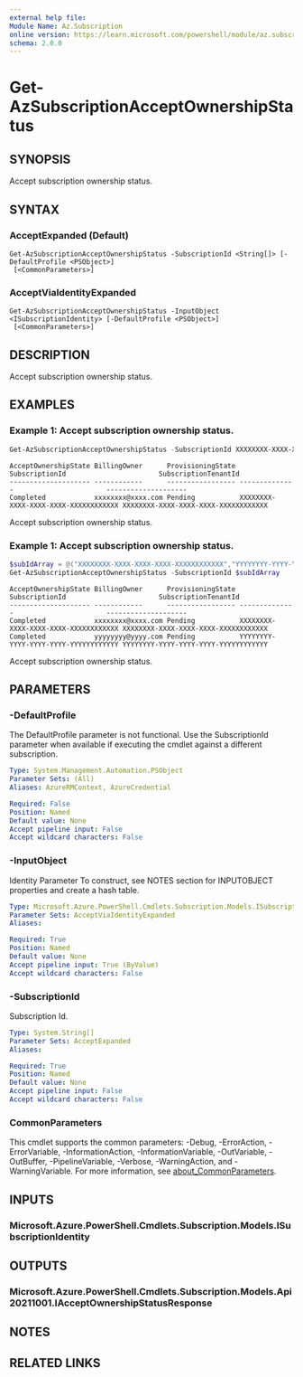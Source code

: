 ```yaml
---
external help file:
Module Name: Az.Subscription
online version: https://learn.microsoft.com/powershell/module/az.subscription/get-azsubscriptionacceptownershipstatus
schema: 2.0.0
---
```


# Get-AzSubscriptionAcceptOwnershipStatus

## SYNOPSIS
Accept subscription ownership status.

## SYNTAX

### AcceptExpanded (Default)
```
Get-AzSubscriptionAcceptOwnershipStatus -SubscriptionId <String[]> [-DefaultProfile <PSObject>]
 [<CommonParameters>]
```

### AcceptViaIdentityExpanded
```
Get-AzSubscriptionAcceptOwnershipStatus -InputObject <ISubscriptionIdentity> [-DefaultProfile <PSObject>]
 [<CommonParameters>]
```

## DESCRIPTION
Accept subscription ownership status.

## EXAMPLES

### Example 1: Accept subscription ownership status.
```powershell
Get-AzSubscriptionAcceptOwnershipStatus -SubscriptionId XXXXXXXX-XXXX-XXXX-XXXX-XXXXXXXXXXXX
```

```output
AcceptOwnershipState BillingOwner      ProvisioningState SubscriptionId                       SubscriptionTenantId
-------------------- ------------      ----------------- --------------                       --------------------
Completed            xxxxxxxx@xxxx.com Pending           XXXXXXXX-XXXX-XXXX-XXXX-XXXXXXXXXXXX XXXXXXXX-XXXX-XXXX-XXXX-XXXXXXXXXXXX
```

Accept subscription ownership status.

### Example 1: Accept subscription ownership status.
```powershell
$subIdArray = @("XXXXXXXX-XXXX-XXXX-XXXX-XXXXXXXXXXXX","YYYYYYYY-YYYY-YYYY-YYYY-YYYYYYYYYYYY")
Get-AzSubscriptionAcceptOwnershipStatus -SubscriptionId $subIdArray
```

```output
AcceptOwnershipState BillingOwner      ProvisioningState SubscriptionId                       SubscriptionTenantId
-------------------- ------------      ----------------- --------------                       --------------------
Completed            xxxxxxxx@xxxx.com Pending           XXXXXXXX-XXXX-XXXX-XXXX-XXXXXXXXXXXX XXXXXXXX-XXXX-XXXX-XXXX-XXXXXXXXXXXX
Completed            yyyyyyyy@yyyy.com Pending           YYYYYYYY-YYYY-YYYY-YYYY-YYYYYYYYYYYY YYYYYYYY-YYYY-YYYY-YYYY-YYYYYYYYYYYY
```

Accept subscription ownership status.

## PARAMETERS

### -DefaultProfile
The DefaultProfile parameter is not functional.
Use the SubscriptionId parameter when available if executing the cmdlet against a different subscription.

```yaml
Type: System.Management.Automation.PSObject
Parameter Sets: (All)
Aliases: AzureRMContext, AzureCredential

Required: False
Position: Named
Default value: None
Accept pipeline input: False
Accept wildcard characters: False
```

### -InputObject
Identity Parameter
To construct, see NOTES section for INPUTOBJECT properties and create a hash table.

```yaml
Type: Microsoft.Azure.PowerShell.Cmdlets.Subscription.Models.ISubscriptionIdentity
Parameter Sets: AcceptViaIdentityExpanded
Aliases:

Required: True
Position: Named
Default value: None
Accept pipeline input: True (ByValue)
Accept wildcard characters: False
```

### -SubscriptionId
Subscription Id.

```yaml
Type: System.String[]
Parameter Sets: AcceptExpanded
Aliases:

Required: True
Position: Named
Default value: None
Accept pipeline input: False
Accept wildcard characters: False
```

### CommonParameters
This cmdlet supports the common parameters: -Debug, -ErrorAction, -ErrorVariable, -InformationAction, -InformationVariable, -OutVariable, -OutBuffer, -PipelineVariable, -Verbose, -WarningAction, and -WarningVariable. For more information, see [about_CommonParameters](http://go.microsoft.com/fwlink/?LinkID=113216).

## INPUTS

### Microsoft.Azure.PowerShell.Cmdlets.Subscription.Models.ISubscriptionIdentity

## OUTPUTS

### Microsoft.Azure.PowerShell.Cmdlets.Subscription.Models.Api20211001.IAcceptOwnershipStatusResponse

## NOTES

## RELATED LINKS

